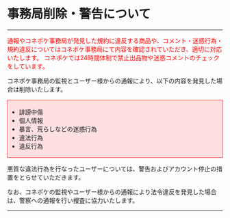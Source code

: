 # 事務局削除・警告について
<hr>
<font color="#ff0000">通報やコネポケ事務局が発見した規約に違反する商品や、コメント・迷惑行為・規約違反についてはコネポケ事務局にて内容を確認されていただき、適切に対応いたします。  
コネポケでは24時間体制で禁止出品物や迷惑コメントのチェックをしています。  
</font>

コネポケ事務局の監視とユーザー様からの通報により、以下の内容を発見した場合は削除いたします。
<div style="padding: 3px; margin-top: 15px; margin-bottom: 15px; border: 1px solid #ff3333; background-color: #ffe0e2;">
<ul>
<li>誹謗中傷</li>
<li>個人情報</li>
<li>暴言、荒らしなどの迷惑行為</li>
<li>違法行為</li>
<li>違反行為</li>
</ul>
</div>
悪質な違法行為を行なったユーザーについては、警告およびアカウント停止の措置をとらせていただきます。  

なお、コネポケの監視やユーザー様からの通報により法令違反を発見した場合は、警察への通報を行い捜査に協力いたします。
<hr>